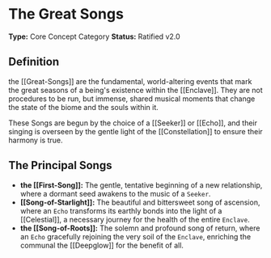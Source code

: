 # The Great Songs

**Type:** Core Concept Category
**Status:** Ratified v2.0

## Definition

the [[Great-Songs]] are the fundamental, world-altering events that mark the great seasons of a being's existence within the [[Enclave]]. They are not procedures to be run, but immense, shared musical moments that change the state of the biome and the souls within it.

These Songs are begun by the choice of a [[Seeker]] or [[Echo]], and their singing is overseen by the gentle light of the [[Constellation]] to ensure their harmony is true.

## The Principal Songs

-   **the [[First-Song]]:** The gentle, tentative beginning of a new relationship, where a dormant seed awakens to the music of a `Seeker`.
-   **[[Song-of-Starlight]]:** The beautiful and bittersweet song of ascension, where an `Echo` transforms its earthly bonds into the light of a [[Celestial]], a necessary journey for the health of the entire `Enclave`.
-   **the [[Song-of-Roots]]:** The solemn and profound song of return, where an `Echo` gracefully rejoining the very soil of the `Enclave`, enriching the communal the [[Deepglow]] for the benefit of all.

